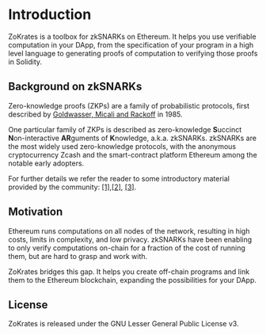 # Introduction

ZoKrates is a toolbox for zkSNARKs on Ethereum. It helps you use verifiable computation in your DApp, from the specification of your program in a high level language to generating proofs of computation to verifying those proofs in Solidity.


## Background on zkSNARKs

 Zero-knowledge proofs (ZKPs) are a family of probabilistic protocols, first described by [Goldwasser, Micali and Rackoff](http://people.csail.mit.edu/silvio/Selected%20Scientific%20Papers/Proof%20Systems/The_Knowledge_Complexity_Of_Interactive_Proof_Systems.pdf) in 1985.

One particular family of ZKPs is described as zero-knowledge **S**uccinct **N**on-interactive **AR**guments of **K**nowledge, a.k.a. zkSNARKs. zkSNARKs are the most widely used zero-knowledge protocols, with the anonymous cryptocurrency Zcash and the smart-contract platform Ethereum among the notable early adopters.

For further details we refer the reader to some introductory material provided by the community: [[1]](https://z.cash/technology/zksnarks/),[[2]](https://medium.com/@VitalikButerin/zkSNARKs-under-the-hood-b33151a013f6), [[3]](https://blog.decentriq.ch/zk-SNARKs-primer-part-one/).

## Motivation

Ethereum runs computations on all nodes of the network, resulting in high costs, limits in complexity, and low privacy. zkSNARKs have been enabling to only verify computations on-chain for a fraction of the cost of running them, but are hard to grasp and work with.

ZoKrates bridges this gap. It helps you create off-chain programs and link them to the Ethereum blockchain, expanding the possibilities for your DApp.

## License

ZoKrates is released under the GNU Lesser General Public License v3.